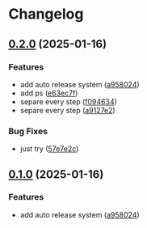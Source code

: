 # Changelog

## [0.2.0](https://github.com/o-devops/debug/compare/v0.1.0...v0.2.0) (2025-01-16)


### Features

* add auto release system ([a958024](https://github.com/o-devops/debug/commit/a958024b369f375423e148a96f5650568b199b04))
* add ps ([e63ec7f](https://github.com/o-devops/debug/commit/e63ec7fceb4505ec7893de0f821c024e740e6ceb))
* separe every step ([f094634](https://github.com/o-devops/debug/commit/f0946349865255a0a00dcac594a4fd52645ee9b6))
* separe every step ([a9127e2](https://github.com/o-devops/debug/commit/a9127e2a7dfac7cb0ff7a83cdad64096ec4513f5))


### Bug Fixes

* just try ([57e7e2c](https://github.com/o-devops/debug/commit/57e7e2cf72060fa88f1228b95301ec23a71e0f1d))

## [0.1.0](https://github.com/o-devops/debug/compare/v0.0.1...v0.1.0) (2025-01-16)


### Features

* add auto release system ([a958024](https://github.com/o-devops/debug/commit/a958024b369f375423e148a96f5650568b199b04))
